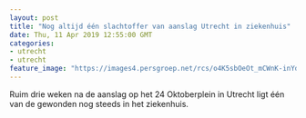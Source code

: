 ```yaml
---
layout: post
title: "Nog altijd één slachtoffer van aanslag Utrecht in ziekenhuis"
date: Thu, 11 Apr 2019 12:55:00 GMT
categories: 
- utrecht 
- utrecht 
feature_image: "https://images4.persgroep.net/rcs/o4K5sbOeOt_mCWnK-inYdQ_-js8/diocontent/144150166/_fitwidth/400/?appId=21791a8992982cd8da851550a453bd7f&quality=0.7"
---
```


Ruim drie weken na de aanslag op het 24 Oktoberplein in Utrecht ligt één van de gewonden nog steeds in het ziekenhuis.
